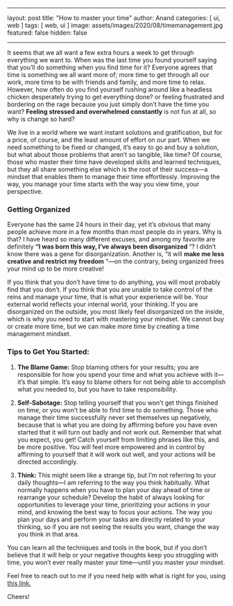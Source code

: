 
---
layout: post
title:   "How to master your time"
author: Anand
categories: [ ui, web ]
tags: [ web, ui ]
image: assets/images/2020/08/timemanagement.jpg
featured: false
hidden: false

---
It seems that we all want a few extra hours a week to get through everything we
want to. When was the last time you found yourself saying that you’ll do something
when you find time for it? Everyone agrees that time is something we all want more
of; more time to get through all our work, more time to be with friends and family,
and more time to relax. However, how often do you find yourself rushing around like
a headless chicken desperately trying to get everything done? or feeling frustrated
and bordering on the rage because you just simply don’t have the time you want?
<strong>Feeling stressed and overwhelmed constantly</strong> is not fun at all, so why is change so hard? 

We live in a world where we want instant solutions and gratification, but for a price,
of course, and the least amount of effort on our part. When we need something to
be fixed or changed, it’s easy to go and buy a solution, but what about those
problems that aren’t so tangible, like time? Of course, those who master their time
have developed skills and learned techniques, but they all share something else
which is the root of their success—a mindset that enables them to manage their
time effortlessly. Improving the way, you manage your time starts with the way you
view time, your perspective.

###  Getting Organized

Everyone has the same 24 hours in their day, yet it’s obvious that many people
achieve more in a few months than most people do in years. Why is that? I have
heard so many different excuses, and among my favorite are definitely <strong>“I was born
this way, I’ve always been disorganized </strong>“? I didn’t know there was a gene for
disorganization. Another is, “it will <strong>make me less creative and restrict my freedom</strong>
“—on the contrary, being organized frees your mind up to be more creative!

If you think that you don’t have time to do anything, you will most probably find that
you don’t. If you think that you are unable to take control of the reins and manage
your time, that is what your experience will be. Your external world reflects your
internal world, your thinking. If you are disorganized on the outside, you most likely
feel disorganized on the inside, which is why you need to start with mastering your
mindset. We cannot buy or create more time, but we can make more time by
creating a time management mindset.

### Tips to Get You Started:

1. <strong>The Blame Game:</strong> Stop blaming others for your results; you are
responsible for how you spend your time and what you achieve with it—it’s
that simple. It’s easy to blame others for not being able to accomplish what
you needed to, but you have to take responsibility.

2. <strong>Self-Sabotage:</strong> Stop telling yourself that you won’t get things finished on
time, or you won’t be able to find time to do something. Those who manage
their time successfully never set themselves up negatively, because that is
what you are doing by affirming before you have even started that it will turn
out badly and not work out. Remember that what you expect, you get! Catch
yourself from limiting phrases like this, and be more positive. You will feel
more empowered and in control by affirming to yourself that it will work out
well, and your actions will be directed accordingly.

3. <strong>Think:</strong> This might seem like a strange tip, but I’m not referring to your daily
thoughts—I am referring to the way you think habitually. What normally
happens when you have to plan your day ahead of time or rearrange your
schedule? Develop the habit of always looking for opportunities to leverage
your time, prioritizing your actions in your mind, and knowing the best way
to focus your actions. The way you plan your days and perform your tasks
are directly related to your thinking, so if you are not seeing the results you
want, change the way you think in that area.

You can learn all the techniques and tools in the book, but if you don’t believe that it
will help or your negative thoughts keep you struggling with time, you won’t ever
really master your time—until you master your mindset.

Feel free to reach out to me if you need help with what is right for you, using <a href="https://www.calendly.com/ahyconsulting/book" target="\_blank">this link.</a>

Cheers!
